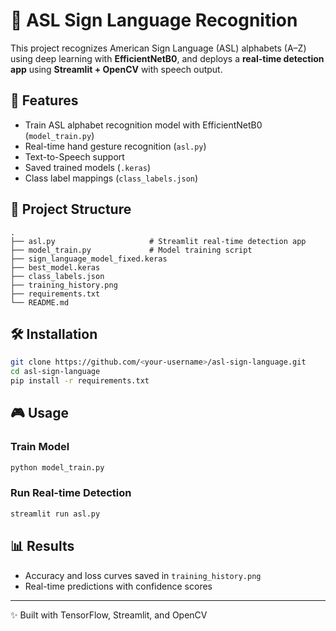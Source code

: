 # 🤟 ASL Sign Language Recognition

This project recognizes American Sign Language (ASL) alphabets (A–Z) using deep learning with **EfficientNetB0**, and deploys a **real-time detection app** using **Streamlit + OpenCV** with speech output.

## 🚀 Features
- Train ASL alphabet recognition model with EfficientNetB0 (`model_train.py`)
- Real-time hand gesture recognition (`asl.py`)
- Text-to-Speech support
- Saved trained models (`.keras`)
- Class label mappings (`class_labels.json`)

## 📂 Project Structure
```
.
├── asl.py                     # Streamlit real-time detection app
├── model_train.py             # Model training script
├── sign_language_model_fixed.keras
├── best_model.keras
├── class_labels.json
├── training_history.png
├── requirements.txt
└── README.md
```

## 🛠 Installation
```bash
git clone https://github.com/<your-username>/asl-sign-language.git
cd asl-sign-language
pip install -r requirements.txt
```

## 🎮 Usage
### Train Model
```bash
python model_train.py
```

### Run Real-time Detection
```bash
streamlit run asl.py
```

## 📊 Results
- Accuracy and loss curves saved in `training_history.png`
- Real-time predictions with confidence scores

---
✨ Built with TensorFlow, Streamlit, and OpenCV
